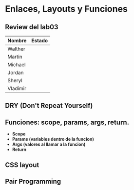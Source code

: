 # Enlaces, Layouts y Funciones

## Review del lab03

| Nombre   | Estado |
| -------- | ------ |
| Walther  |        |
| Martin   |        |
| Michael  |        |
| Jordan   |        |
| Sheryl   |        |
| Vladimir |        |

## DRY (Don't Repeat Yourself)

## Funciones: scope, params, args, return.

- **Scope**
- **Params (variables dentro de la funcion)**
- **Args (valores al llamar a la funcion)**
- **Return**

## CSS layout

## Pair Programming

